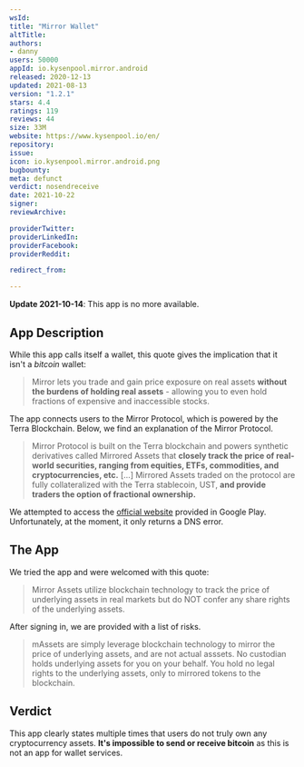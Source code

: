 ```yaml
---
wsId: 
title: "Mirror Wallet"
altTitle: 
authors:
- danny
users: 50000
appId: io.kysenpool.mirror.android
released: 2020-12-13
updated: 2021-08-13
version: "1.2.1"
stars: 4.4
ratings: 119
reviews: 44
size: 33M
website: https://www.kysenpool.io/en/
repository: 
issue: 
icon: io.kysenpool.mirror.android.png
bugbounty: 
meta: defunct
verdict: nosendreceive
date: 2021-10-22
signer: 
reviewArchive:

providerTwitter: 
providerLinkedIn: 
providerFacebook: 
providerReddit: 

redirect_from:

---
```


**Update 2021-10-14**: This app is no more available.

## App Description

While this app calls itself a wallet, this quote gives the implication that it isn't a *bitcoin* wallet:

> Mirror lets you trade and gain price exposure on real assets **without the burdens of holding real assets** - allowing you to even hold fractions of expensive and inaccessible stocks.

The app connects users to the Mirror Protocol, which is powered by the Terra Blockchain. Below, we find an explanation of the Mirror Protocol.

>  Mirror Protocol is built on the Terra blockchain and powers synthetic derivatives called Mirrored Assets that **closely track the price of real-world securities, ranging from equities, ETFs, commodities, and cryptocurrencies, etc.** [...] Mirrored Assets traded on the protocol are fully collateralized with the Terra stablecoin, UST, **and provide traders the option of fractional ownership.**

We attempted to access the [official website](https://staging.mirrorwallet.com/) provided in Google Play. Unfortunately, at the moment, it only returns a DNS error.

## The App

We tried the app and were welcomed with this quote:

> Mirror Assets utilize blockchain technology to track the price of underlying assets in real markets but do NOT confer any share rights of the underlying assets.

After signing in, we are provided with a list of risks.

> mAssets are simply leverage blockchain technology to mirror the price of underlying assets, and are not actual asssets. No custodian holds underlying assets for you on your behalf. You hold no legal rights to the underlying assets, only to mirrored tokens to the blockchain.

## Verdict

This app clearly states multiple times that users do not truly own any cryptocurrency assets. **It's impossible to send or receive bitcoin** as this is not an app for wallet services.
